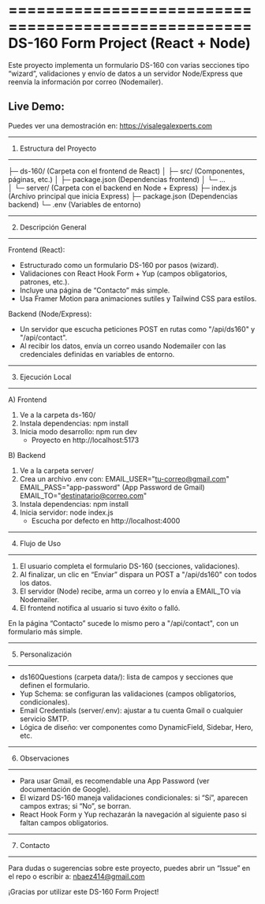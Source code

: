 ====================================================
 DS-160 Form Project (React + Node)
====================================================

Este proyecto implementa un formulario DS-160 con varias secciones 
tipo “wizard”, validaciones y envío de datos a un servidor Node/Express 
que reenvía la información por correo (Nodemailer).

Live Demo:
----------
Puedes ver una demostración en:
https://visalegalexperts.com

----------------------------------------------------
1. Estructura del Proyecto
----------------------------------------------------

├─ ds-160/          (Carpeta con el frontend de React)
│   ├─ src/         (Componentes, páginas, etc.)
│   ├─ package.json (Dependencias frontend)
│   └─ ...          
│
└─ server/          (Carpeta con el backend en Node + Express)
    ├─ index.js     (Archivo principal que inicia Express)
    ├─ package.json (Dependencias backend)
    └─ .env         (Variables de entorno)

----------------------------------------------------
2. Descripción General
----------------------------------------------------

Frontend (React):
- Estructurado como un formulario DS-160 por pasos (wizard).
- Validaciones con React Hook Form + Yup (campos obligatorios, 
  patrones, etc.).
- Incluye una página de “Contacto” más simple.
- Usa Framer Motion para animaciones sutiles y Tailwind CSS 
  para estilos.

Backend (Node/Express):
- Un servidor que escucha peticiones POST en rutas como "/api/ds160" 
  y "/api/contact".
- Al recibir los datos, envía un correo usando Nodemailer con 
  las credenciales definidas en variables de entorno.

----------------------------------------------------
3. Ejecución Local
----------------------------------------------------

A) Frontend
   1. Ve a la carpeta ds-160/
   2. Instala dependencias: npm install
   3. Inicia modo desarrollo: npm run dev
      - Proyecto en http://localhost:5173

B) Backend
   1. Ve a la carpeta server/
   2. Crea un archivo .env con:
      EMAIL_USER="tu-correo@gmail.com"
      EMAIL_PASS="app-password"   (App Password de Gmail)
      EMAIL_TO="destinatario@correo.com"
   3. Instala dependencias: npm install
   4. Inicia servidor: node index.js
      - Escucha por defecto en http://localhost:4000

----------------------------------------------------
4. Flujo de Uso
----------------------------------------------------

1) El usuario completa el formulario DS-160 (secciones, validaciones).
2) Al finalizar, un clic en “Enviar” dispara un POST a "/api/ds160" 
   con todos los datos.
3) El servidor (Node) recibe, arma un correo y lo envía a EMAIL_TO 
   vía Nodemailer.
4) El frontend notifica al usuario si tuvo éxito o falló.

En la página “Contacto” sucede lo mismo pero a "/api/contact", 
con un formulario más simple.

----------------------------------------------------
5. Personalización
----------------------------------------------------

- ds160Questions (carpeta data/): lista de campos y secciones 
  que definen el formulario.
- Yup Schema: se configuran las validaciones (campos obligatorios, 
  condicionales).
- Email Credentials (server/.env): ajustar a tu cuenta Gmail o 
  cualquier servicio SMTP.
- Lógica de diseño: ver componentes como DynamicField, Sidebar, 
  Hero, etc.

----------------------------------------------------
6. Observaciones
----------------------------------------------------

- Para usar Gmail, es recomendable una App Password (ver 
  documentación de Google).
- El wizard DS-160 maneja validaciones condicionales: si 
  “Sí”, aparecen campos extras; si “No”, se borran.
- React Hook Form y Yup rechazarán la navegación al siguiente 
  paso si faltan campos obligatorios.

----------------------------------------------------
7. Contacto
----------------------------------------------------

Para dudas o sugerencias sobre este proyecto, 
puedes abrir un “Issue” en el repo o escribir a:
nbaez414@gmail.com

¡Gracias por utilizar este DS-160 Form Project!
